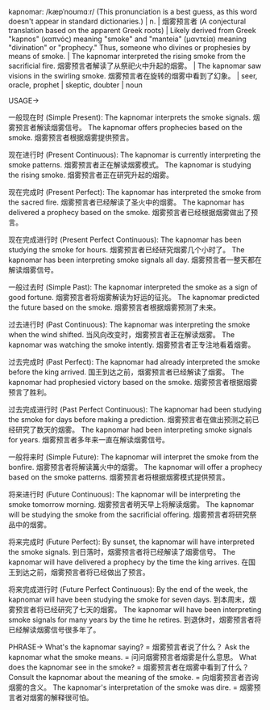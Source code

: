 kapnomar: /kæpˈnoʊmɑːr/ (This pronunciation is a best guess, as this word doesn't appear in standard dictionaries.) | n. |  烟雾预言者 (A conjectural translation based on the apparent Greek roots) |  Likely derived from Greek "kapnos" (καπνός) meaning "smoke" and "manteia" (μαντεία) meaning "divination" or "prophecy."  Thus, someone who divines or prophesies by means of smoke. |  The kapnomar interpreted the rising smoke from the sacrificial fire. 烟雾预言者解读了从祭祀火中升起的烟雾。 |  The kapnomar saw visions in the swirling smoke. 烟雾预言者在旋转的烟雾中看到了幻象。 |  seer, oracle, prophet | skeptic, doubter | noun


USAGE->

一般现在时 (Simple Present):
The kapnomar interprets the smoke signals. 烟雾预言者解读烟雾信号。
The kapnomar offers prophecies based on the smoke. 烟雾预言者根据烟雾提供预言。

现在进行时 (Present Continuous):
The kapnomar is currently interpreting the smoke patterns. 烟雾预言者正在解读烟雾模式。
The kapnomar is studying the rising smoke. 烟雾预言者正在研究升起的烟雾。

现在完成时 (Present Perfect):
The kapnomar has interpreted the smoke from the sacred fire. 烟雾预言者已经解读了圣火中的烟雾。
The kapnomar has delivered a prophecy based on the smoke. 烟雾预言者已经根据烟雾做出了预言。

现在完成进行时 (Present Perfect Continuous):
The kapnomar has been studying the smoke for hours. 烟雾预言者已经研究烟雾几个小时了。
The kapnomar has been interpreting smoke signals all day. 烟雾预言者一整天都在解读烟雾信号。

一般过去时 (Simple Past):
The kapnomar interpreted the smoke as a sign of good fortune. 烟雾预言者将烟雾解读为好运的征兆。
The kapnomar predicted the future based on the smoke. 烟雾预言者根据烟雾预测了未来。

过去进行时 (Past Continuous):
The kapnomar was interpreting the smoke when the wind shifted. 当风向改变时，烟雾预言者正在解读烟雾。
The kapnomar was watching the smoke intently. 烟雾预言者正专注地看着烟雾。

过去完成时 (Past Perfect):
The kapnomar had already interpreted the smoke before the king arrived. 国王到达之前，烟雾预言者已经解读了烟雾。
The kapnomar had prophesied victory based on the smoke. 烟雾预言者根据烟雾预言了胜利。

过去完成进行时 (Past Perfect Continuous):
The kapnomar had been studying the smoke for days before making a prediction. 烟雾预言者在做出预测之前已经研究了数天的烟雾。
The kapnomar had been interpreting smoke signals for years. 烟雾预言者多年来一直在解读烟雾信号。

一般将来时 (Simple Future):
The kapnomar will interpret the smoke from the bonfire. 烟雾预言者将解读篝火中的烟雾。
The kapnomar will offer a prophecy based on the smoke patterns. 烟雾预言者将根据烟雾模式提供预言。

将来进行时 (Future Continuous):
The kapnomar will be interpreting the smoke tomorrow morning. 烟雾预言者明天早上将解读烟雾。
The kapnomar will be studying the smoke from the sacrificial offering. 烟雾预言者将研究祭品中的烟雾。

将来完成时 (Future Perfect):
By sunset, the kapnomar will have interpreted the smoke signals. 到日落时，烟雾预言者将已经解读了烟雾信号。
The kapnomar will have delivered a prophecy by the time the king arrives. 在国王到达之前，烟雾预言者将已经做出了预言。

将来完成进行时 (Future Perfect Continuous):
By the end of the week, the kapnomar will have been studying the smoke for seven days. 到本周末，烟雾预言者将已经研究了七天的烟雾。
The kapnomar will have been interpreting smoke signals for many years by the time he retires. 到退休时，烟雾预言者将已经解读烟雾信号很多年了。



PHRASE->
What's the kapnomar saying? = 烟雾预言者说了什么？
Ask the kapnomar what the smoke means. = 问问烟雾预言者烟雾是什么意思。
What does the kapnomar see in the smoke? = 烟雾预言者在烟雾中看到了什么？
Consult the kapnomar about the meaning of the smoke. = 向烟雾预言者咨询烟雾的含义。
The kapnomar's interpretation of the smoke was dire. = 烟雾预言者对烟雾的解释很可怕。
